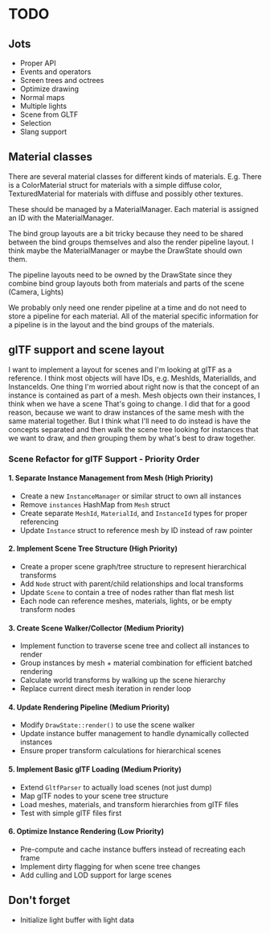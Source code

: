 # TODO

## Jots
- Proper API
- Events and operators
- Screen trees and octrees
- Optimize drawing
- Normal maps
- Multiple lights
- Scene from GLTF
- Selection
- Slang support

## Material classes
There are several material classes for different kinds of materials. E.g. There
is a ColorMaterial struct for materials with a simple diffuse color,
TexturedMaterial for materials with diffuse and possibly other textures.

These should be managed by a MaterialManager. Each material is assigned an ID
with the MaterialManager.

The bind group layouts are a bit tricky because they need to be shared between
the bind groups themselves and also the render pipeline layout. I think maybe
the MaterialManager or maybe the DrawState should own them.

The pipeline layouts need to be owned by the DrawState since they combine bind group
layouts both from materials and parts of the scene (Camera, Lights)

We probably only need one render pipeline at a time and do not need to store a pipeline
for each material. All of the material specific information for a pipeline is in the
layout and the bind groups of the materials.

## glTF support and scene layout
I want to implement a layout for scenes and I'm looking at glTF as a reference.
I think most objects will have IDs, e.g. MeshIds, MaterialIds, and InstanceIds.
One thing I'm worried about right now is that the concept of an instance is
contained as part of a mesh. Mesh objects own their instances, I think when we have a scene
That's going to change. I did that for a good reason, because we want to draw instances
of the same mesh with the same material together. But I think what I'll need to do
instead is have the concepts separated and then walk the scene tree looking for instances
that we want to draw, and _then_ grouping them by what's best to draw together.

### Scene Refactor for glTF Support - Priority Order

#### 1. Separate Instance Management from Mesh (High Priority)
- Create a new `InstanceManager` or similar struct to own all instances
- Remove `instances` HashMap from `Mesh` struct  
- Create separate `MeshId`, `MaterialId`, and `InstanceId` types for proper referencing
- Update `Instance` struct to reference mesh by ID instead of raw pointer

#### 2. Implement Scene Tree Structure (High Priority) 
- Create a proper scene graph/tree structure to represent hierarchical transforms
- Add `Node` struct with parent/child relationships and local transforms
- Update `Scene` to contain a tree of nodes rather than flat mesh list
- Each node can reference meshes, materials, lights, or be empty transform nodes

#### 3. Create Scene Walker/Collector (Medium Priority)
- Implement function to traverse scene tree and collect all instances to render
- Group instances by mesh + material combination for efficient batched rendering
- Calculate world transforms by walking up the scene hierarchy
- Replace current direct mesh iteration in render loop

#### 4. Update Rendering Pipeline (Medium Priority)
- Modify `DrawState::render()` to use the scene walker
- Update instance buffer management to handle dynamically collected instances
- Ensure proper transform calculations for hierarchical scenes

#### 5. Implement Basic glTF Loading (Medium Priority)
- Extend `GltfParser` to actually load scenes (not just dump)
- Map glTF nodes to your scene tree structure
- Load meshes, materials, and transform hierarchies from glTF files
- Test with simple glTF files first

#### 6. Optimize Instance Rendering (Low Priority)
- Pre-compute and cache instance buffers instead of recreating each frame
- Implement dirty flagging for when scene tree changes
- Add culling and LOD support for large scenes

## Don't forget
- Initialize light buffer with light data